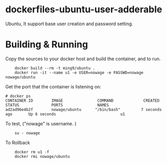 # dockerfiles-ubuntu-user-adderable
Ubuntu, It support base user creation and password setting.

# Building & Running

Copy the sources to your docker host and build the container, and to run.
```
	docker build --rm -t ming9/ubuntu .
	docker run -it --name u1 -e USER=nowage -e PASSWD=nowage nowage/ubuntu
```
Get the port that the container is listening on:

```
# docker ps
CONTAINER ID        IMAGE               COMMAND             CREATED             STATUS              PORTS               NAMES
ad2ad96e4b2f        nowage/ubuntu      "/bin/bash"         7 seconds ago       Up 6 seconds                            u1
```

To test, ("nowage" is username. )
```
	su - nowage
```
To Rollback
```
    docker rm u1 -f
    docker rmi nowage/ubuntu
```
